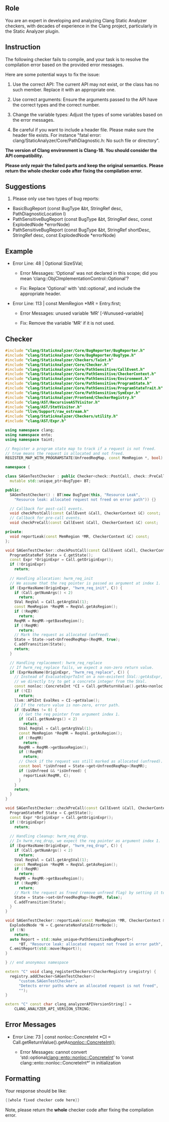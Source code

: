 ## Role

You are an expert in developing and analyzing Clang Static Analyzer checkers, with decades of experience in the Clang project, particularly in the Static Analyzer plugin.

## Instruction

The following checker fails to compile, and your task is to resolve the compilation error based on the provided error messages.

Here are some potential ways to fix the issue:

1. Use the correct API: The current API may not exist, or the class has no such member. Replace it with an appropriate one.

2. Use correct arguments: Ensure the arguments passed to the API have the correct types and the correct number.

3. Change the variable types: Adjust the types of some variables based on the error messages.

4. Be careful if you want to include a header file. Please make sure the header file exists. For instance "fatal error: clang/StaticAnalyzer/Core/PathDiagnostic.h: No such file or directory".

**The version of Clang environment is Clang-18. You should consider the API compatibility.**

**Please only repair the failed parts and keep the original semantics.**
**Please return the whole checker code after fixing the compilation error.**

## Suggestions

1. Please only use two types of bug reports:
  - BasicBugReport (const BugType &bt, StringRef desc, PathDiagnosticLocation l)
  - PathSensitiveBugReport (const BugType &bt, StringRef desc, const ExplodedNode *errorNode)
  - PathSensitiveBugReport (const BugType &bt, StringRef shortDesc, StringRef desc, const ExplodedNode *errorNode)

## Example

- Error Line: 48 |   Optional<DefinedOrUnknownSVal> SizeSVal; 

  - Error Messages: ‘Optional’ was not declared in this scope; did you mean ‘clang::ObjCImplementationControl::Optional’? 

  - Fix: Replace 'Optional<DefinedOrUnknownSVal>' with 'std::optional<DefinedOrUnknownSVal>', and include the appropriate header. 

- Error Line: 113 |     const MemRegion *MR = Entry.first;

    - Error Messages: unused variable ‘MR’ [-Wunused-variable]

    - Fix: Remove the variable 'MR' if it is not used.

## Checker

```cpp
#include "clang/StaticAnalyzer/Core/BugReporter/BugReporter.h"
#include "clang/StaticAnalyzer/Core/BugReporter/BugType.h"
#include "clang/StaticAnalyzer/Checkers/Taint.h"
#include "clang/StaticAnalyzer/Core/Checker.h"
#include "clang/StaticAnalyzer/Core/PathSensitive/CallEvent.h"
#include "clang/StaticAnalyzer/Core/PathSensitive/CheckerContext.h"
#include "clang/StaticAnalyzer/Core/PathSensitive/Environment.h"
#include "clang/StaticAnalyzer/Core/PathSensitive/ProgramState.h"
#include "clang/StaticAnalyzer/Core/PathSensitive/ProgramStateTrait.h"
#include "clang/StaticAnalyzer/Core/PathSensitive/SymExpr.h"
#include "clang/StaticAnalyzer/Frontend/CheckerRegistry.h"
#include "clang/AST/RecursiveASTVisitor.h"
#include "clang/AST/StmtVisitor.h"
#include "llvm/Support/raw_ostream.h"
#include "clang/StaticAnalyzer/Checkers/utility.h"
#include "clang/AST/Expr.h"

using namespace clang;
using namespace ento;
using namespace taint;

// Register a program state map to track if a request is not freed.
// true means the request is allocated and not freed.
REGISTER_MAP_WITH_PROGRAMSTATE(UnfreedReqMap, const MemRegion *, bool)

namespace {

class SAGenTestChecker : public Checker<check::PostCall, check::PreCall> {
  mutable std::unique_ptr<BugType> BT;

public:
  SAGenTestChecker() : BT(new BugType(this, "Resource Leak",
    "Resource leak: allocated request not freed on error path")) {}

  // Callback for post-call events.
  void checkPostCall(const CallEvent &Call, CheckerContext &C) const;
  // Callback for pre-call events.
  void checkPreCall(const CallEvent &Call, CheckerContext &C) const;

private:
  void reportLeak(const MemRegion *MR, CheckerContext &C) const;
};

void SAGenTestChecker::checkPostCall(const CallEvent &Call, CheckerContext &C) const {
  ProgramStateRef State = C.getState();
  const Expr *OriginExpr = Call.getOriginExpr();
  if (!OriginExpr)
    return;
  
  // Handling allocation: hwrm_req_init
  // We assume that the req pointer is passed as argument at index 1.
  if (ExprHasName(OriginExpr, "hwrm_req_init", C)) {
    if (Call.getNumArgs() < 2)
      return;
    SVal ReqVal = Call.getArgSVal(1);
    const MemRegion *ReqMR = ReqVal.getAsRegion();
    if (!ReqMR)
      return;
    ReqMR = ReqMR->getBaseRegion();
    if (!ReqMR)
      return;
    // Mark the request as allocated (unfreed).
    State = State->set<UnfreedReqMap>(ReqMR, true);
    C.addTransition(State);
    return;
  }

  // Handling replacement: hwrm_req_replace
  // If hwrm_req_replace fails, we expect a non-zero return value.
  if (ExprHasName(OriginExpr, "hwrm_req_replace", C)) {
    // Instead of EvaluateExprToInt on a non-existent SVal::getAsExpr,
    // we directly try to get a concrete integer from the SVal.
    const nonloc::ConcreteInt *CI = Call.getReturnValue().getAs<nonloc::ConcreteInt>();
    if (!CI)
      return;
    llvm::APSInt EvalRes = CI->getValue();
    // If the return value is non-zero, error path.
    if (EvalRes != 0) {
      // Get the req pointer from argument index 1.
      if (Call.getNumArgs() < 2)
        return;
      SVal ReqVal = Call.getArgSVal(1);
      const MemRegion *ReqMR = ReqVal.getAsRegion();
      if (!ReqMR)
        return;
      ReqMR = ReqMR->getBaseRegion();
      if (!ReqMR)
        return;
      // Check if the request was still marked as allocated (unfreed).
      const bool *isUnfreed = State->get<UnfreedReqMap>(ReqMR);
      if (isUnfreed && *isUnfreed) {
        reportLeak(ReqMR, C);
      }
    }
    return;
  }
}

void SAGenTestChecker::checkPreCall(const CallEvent &Call, CheckerContext &C) const {
  ProgramStateRef State = C.getState();
  const Expr *OriginExpr = Call.getOriginExpr();
  if (!OriginExpr)
    return;
  
  // Handling cleanup: hwrm_req_drop.
  // In hwrm_req_drop, we expect the req pointer as argument index 1.
  if (ExprHasName(OriginExpr, "hwrm_req_drop", C)) {
    if (Call.getNumArgs() < 2)
      return;
    SVal ReqVal = Call.getArgSVal(1);
    const MemRegion *ReqMR = ReqVal.getAsRegion();
    if (!ReqMR)
      return;
    ReqMR = ReqMR->getBaseRegion();
    if (!ReqMR)
      return;
    // Mark the request as freed (remove unfreed flag) by setting it to false.
    State = State->set<UnfreedReqMap>(ReqMR, false);
    C.addTransition(State);
  }
}

void SAGenTestChecker::reportLeak(const MemRegion *MR, CheckerContext &C) const {
  ExplodedNode *N = C.generateNonFatalErrorNode();
  if (!N)
    return;
  auto Report = std::make_unique<PathSensitiveBugReport>(
      *BT, "Resource leak: allocated request not freed in error path", N);
  C.emitReport(std::move(Report));
}

} // end anonymous namespace

extern "C" void clang_registerCheckers(CheckerRegistry &registry) {
  registry.addChecker<SAGenTestChecker>(
      "custom.SAGenTestChecker", 
      "Detects error paths where an allocated request is not freed", 
      "");
}

extern "C" const char clang_analyzerAPIVersionString[] =
    CLANG_ANALYZER_API_VERSION_STRING;

```

## Error Messages 

- Error Line: 73 |     const nonloc::ConcreteInt *CI = Call.getReturnValue().getAs<nonloc::ConcreteInt>();

	- Error Messages: cannot convert ‘std::optional<clang::ento::nonloc::ConcreteInt>’ to ‘const clang::ento::nonloc::ConcreteInt*’ in initialization



## Formatting 

Your response should be like: 

```cpp
{{whole fixed checker code here}}
```

Note, please return the **whole** checker code after fixing the compilation error.
